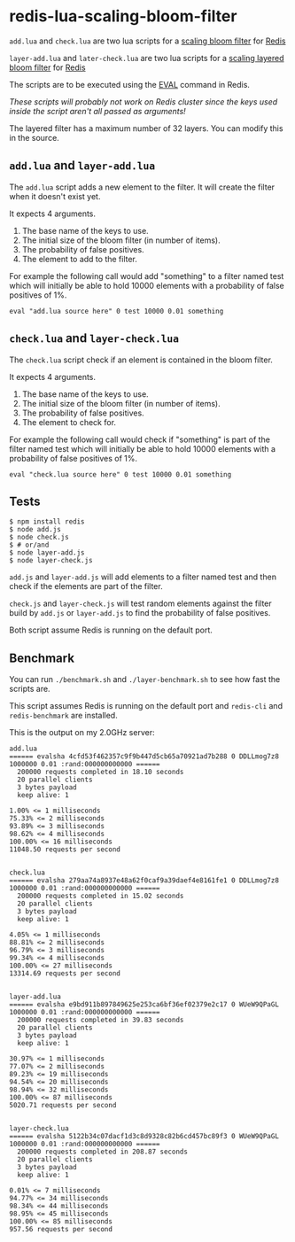 
redis-lua-scaling-bloom-filter
==============================

`add.lua` and `check.lua` are two lua scripts for a [scaling bloom filter](http://en.wikipedia.org/wiki/Bloom_filter#Scalable_Bloom_filters) for [Redis](http://redis.io/)

`layer-add.lua` and `later-check.lua` are two lua scripts for a [scaling layered bloom filter](https://en.wikipedia.org/wiki/Bloom_filter#Layered_Bloom_filters) for [Redis](http://redis.io/)

The scripts are to be executed using the [EVAL](http://redis.io/commands/eval) command in Redis.

_These scripts will probably not work on Redis cluster since the keys used inside the script aren't all passed as arguments!_

The layered filter has a maximum number of 32 layers. You can modify this in the source.


`add.lua` and `layer-add.lua`
-----------------------------

The `add.lua` script adds a new element to the filter. It will create the filter when it doesn't exist yet.

It expects 4 arguments.

1. The base name of the keys to use.
2. The initial size of the bloom filter (in number of items).
3. The probability of false positives.
4. The element to add to the filter.


For example the following call would add "something" to a filter named test
which will initially be able to hold 10000 elements with a probability of false positives of 1%.

`
eval "add.lua source here" 0 test 10000 0.01 something
`


`check.lua` and `layer-check.lua`
---------------------------------

The `check.lua` script check if an element is contained in the bloom filter.

It expects 4 arguments.

1. The base name of the keys to use.
2. The initial size of the bloom filter (in number of items).
3. The probability of false positives.
4. The element to check for.


For example the following call would check if "something" is part of the filter named test
which will initially be able to hold 10000 elements with a probability of false positives of 1%.

`
eval "check.lua source here" 0 test 10000 0.01 something
`


Tests
-----

```
$ npm install redis
$ node add.js
$ node check.js
$ # or/and
$ node layer-add.js
$ node layer-check.js
```

`add.js` and `layer-add.js` will add elements to a filter named test and then check if the elements are part of the filter.

`check.js` and `layer-check.js` will test random elements against the filter build by `add.js` or `layer-add.js` to find the probability of false positives.

Both script assume Redis is running on the default port.


Benchmark
---------

You can run `./benchmark.sh` and `./layer-benchmark.sh` to see how fast the scripts are.

This script assumes Redis is running on the default port and `redis-cli` and `redis-benchmark` are installed.

This is the output on my 2.0GHz server:
```
add.lua
====== evalsha 4cfd53f462357c9f9b447d5cb65a70921ad7b288 0 DDLLmog7z8 1000000 0.01 :rand:000000000000 ======
  200000 requests completed in 18.10 seconds
  20 parallel clients
  3 bytes payload
  keep alive: 1

1.00% <= 1 milliseconds
75.33% <= 2 milliseconds
93.89% <= 3 milliseconds
98.62% <= 4 milliseconds
100.00% <= 16 milliseconds
11048.50 requests per second


check.lua
====== evalsha 279aa74a8937e48a62f0caf9a39daef4e8161fe1 0 DDLLmog7z8 1000000 0.01 :rand:000000000000 ======
  200000 requests completed in 15.02 seconds
  20 parallel clients
  3 bytes payload
  keep alive: 1

4.05% <= 1 milliseconds
88.81% <= 2 milliseconds
96.79% <= 3 milliseconds
99.34% <= 4 milliseconds
100.00% <= 27 milliseconds
13314.69 requests per second


layer-add.lua
====== evalsha e9bd911b897849625e253ca6bf36ef02379e2c17 0 WUeW9QPaGL 1000000 0.01 :rand:000000000000 ======
  200000 requests completed in 39.83 seconds
  20 parallel clients
  3 bytes payload
  keep alive: 1

30.97% <= 1 milliseconds
77.07% <= 2 milliseconds
89.23% <= 19 milliseconds
94.54% <= 20 milliseconds
98.94% <= 32 milliseconds
100.00% <= 87 milliseconds
5020.71 requests per second


layer-check.lua
====== evalsha 5122b34c07dacf1d3c8d9328c82b6cd457bc89f3 0 WUeW9QPaGL 1000000 0.01 :rand:000000000000 ======
  200000 requests completed in 208.87 seconds
  20 parallel clients
  3 bytes payload
  keep alive: 1

0.01% <= 7 milliseconds
94.77% <= 34 milliseconds
98.34% <= 44 milliseconds
98.95% <= 45 milliseconds
100.00% <= 85 milliseconds
957.56 requests per second
```

